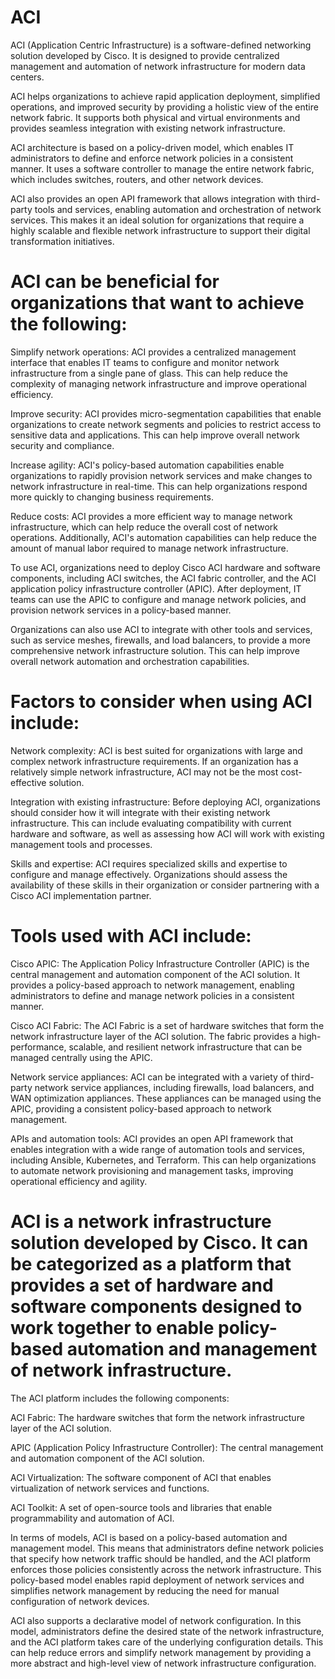 # ACI

ACI (Application Centric Infrastructure) is a software-defined networking solution developed by Cisco. It is designed to provide centralized management and automation of network infrastructure for modern data centers.

ACI helps organizations to achieve rapid application deployment, simplified operations, and improved security by providing a holistic view of the entire network fabric. It supports both physical and virtual environments and provides seamless integration with existing network infrastructure.

ACI architecture is based on a policy-driven model, which enables IT administrators to define and enforce network policies in a consistent manner. It uses a software controller to manage the entire network fabric, which includes switches, routers, and other network devices.

ACI also provides an open API framework that allows integration with third-party tools and services, enabling automation and orchestration of network services. This makes it an ideal solution for organizations that require a highly scalable and flexible network infrastructure to support their digital transformation initiatives.

# ACI can be beneficial for organizations that want to achieve the following:

Simplify network operations: ACI provides a centralized management interface that enables IT teams to configure and monitor network infrastructure from a single pane of glass. This can help reduce the complexity of managing network infrastructure and improve operational efficiency.

Improve security: ACI provides micro-segmentation capabilities that enable organizations to create network segments and policies to restrict access to sensitive data and applications. This can help improve overall network security and compliance.

Increase agility: ACI's policy-based automation capabilities enable organizations to rapidly provision network services and make changes to network infrastructure in real-time. This can help organizations respond more quickly to changing business requirements.

Reduce costs: ACI provides a more efficient way to manage network infrastructure, which can help reduce the overall cost of network operations. Additionally, ACI's automation capabilities can help reduce the amount of manual labor required to manage network infrastructure.

To use ACI, organizations need to deploy Cisco ACI hardware and software components, including ACI switches, the ACI fabric controller, and the ACI application policy infrastructure controller (APIC). After deployment, IT teams can use the APIC to configure and manage network policies, and provision network services in a policy-based manner.

Organizations can also use ACI to integrate with other tools and services, such as service meshes, firewalls, and load balancers, to provide a more comprehensive network infrastructure solution. This can help improve overall network automation and orchestration capabilities.

# Factors to consider when using ACI include:

Network complexity: ACI is best suited for organizations with large and complex network infrastructure requirements. If an organization has a relatively simple network infrastructure, ACI may not be the most cost-effective solution.

Integration with existing infrastructure: Before deploying ACI, organizations should consider how it will integrate with their existing network infrastructure. This can include evaluating compatibility with current hardware and software, as well as assessing how ACI will work with existing management tools and processes.

Skills and expertise: ACI requires specialized skills and expertise to configure and manage effectively. Organizations should assess the availability of these skills in their organization or consider partnering with a Cisco ACI implementation partner.

# Tools used with ACI include:

Cisco APIC: The Application Policy Infrastructure Controller (APIC) is the central management and automation component of the ACI solution. It provides a policy-based approach to network management, enabling administrators to define and manage network policies in a consistent manner.

Cisco ACI Fabric: The ACI Fabric is a set of hardware switches that form the network infrastructure layer of the ACI solution. The fabric provides a high-performance, scalable, and resilient network infrastructure that can be managed centrally using the APIC.

Network service appliances: ACI can be integrated with a variety of third-party network service appliances, including firewalls, load balancers, and WAN optimization appliances. These appliances can be managed using the APIC, providing a consistent policy-based approach to network management.

APIs and automation tools: ACI provides an open API framework that enables integration with a wide range of automation tools and services, including Ansible, Kubernetes, and Terraform. This can help organizations to automate network provisioning and management tasks, improving operational efficiency and agility.

# ACI is a network infrastructure solution developed by Cisco. It can be categorized as a platform that provides a set of hardware and software components designed to work together to enable policy-based automation and management of network infrastructure.

The ACI platform includes the following components:

ACI Fabric: The hardware switches that form the network infrastructure layer of the ACI solution.

APIC (Application Policy Infrastructure Controller): The central management and automation component of the ACI solution.

ACI Virtualization: The software component of ACI that enables virtualization of network services and functions.

ACI Toolkit: A set of open-source tools and libraries that enable programmability and automation of ACI.

In terms of models, ACI is based on a policy-based automation and management model. This means that administrators define network policies that specify how network traffic should be handled, and the ACI platform enforces those policies consistently across the network infrastructure. This policy-based model enables rapid deployment of network services and simplifies network management by reducing the need for manual configuration of network devices.

ACI also supports a declarative model of network configuration. In this model, administrators define the desired state of the network infrastructure, and the ACI platform takes care of the underlying configuration details. This can help reduce errors and simplify network management by providing a more abstract and high-level view of network infrastructure configuration.

